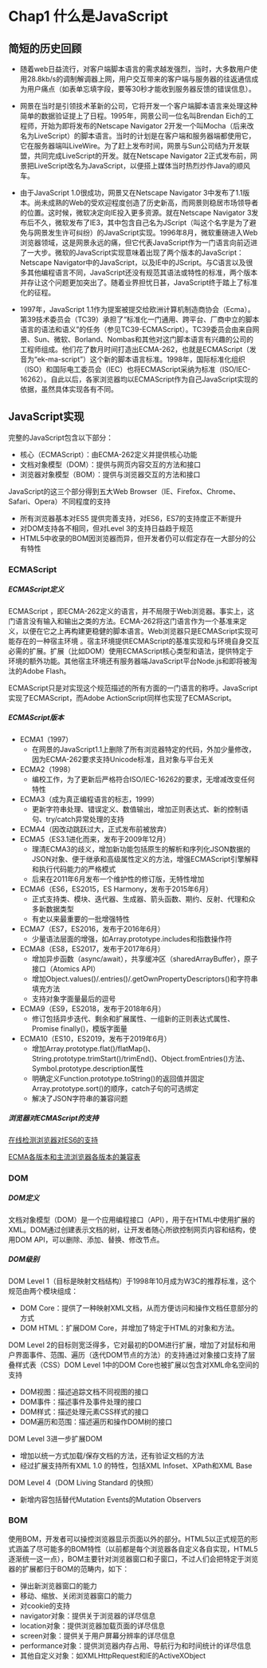 # Chap1 什么是JavaScript

## 简短的历史回顾

* 随着web日益流行，对客户端脚本语言的需求越发强烈，当时，大多数用户使用28.8kb/s的调制解调器上网，用户交互带来的客户端与服务器的往返通信成为用户痛点（如表单忘填字段，要等30秒才能收到服务器反馈的错误信息）。

* 网景在当时是引领技术革新的公司，它将开发一个客户端脚本语言来处理这种简单的数据验证提上了日程。1995年，网景公司一位名叫Brendan Eich的工程师，开始为即将发布的Netscape Navigator 2开发一个叫Mocha（后来改名为LiveScript）的脚本语言。当时的计划是在客户端和服务器端都使用它，它在服务器端叫LiveWire。为了赶上发布时间，网景与Sun公司结为开发联盟，共同完成LiveScript的开发。就在Netscape Navigator 2正式发布前，网景把LiveScript改名为JavaScript，以便搭上媒体当时热烈炒作Java的顺风车。

* 由于JavaScript 1.0很成功，网景又在Netscape Navigator 3中发布了1.1版本。尚未成熟的Web的受欢迎程度创造了历史新高，而网景则稳居市场领导者的位置。这时候，微软决定向IE投入更多资源。就在Netscape Navigator 3发布后不久，微软发布了IE3，其中包含自己名为JScript（叫这个名字是为了避免与网景发生许可纠纷）的JavaScript实现。1996年8月，微软重磅进入Web浏览器领域，这是网景永远的痛，但它代表JavaScript作为一门语言向前迈进了一大步。微软的JavaScript实现意味着出现了两个版本的JavaScript：Netscape Navigator中的JavaScript，以及IE中的JScript。与C语言以及很多其他编程语言不同，JavaScript还没有规范其语法或特性的标准，两个版本并存让这个问题更加突出了。随着业界担忧日甚，JavaScript终于踏上了标准化的征程。

* 1997年，JavaScript 1.1作为提案被提交给欧洲计算机制造商协会（Ecma）。第39技术委员会（TC39）承担了“标准化一门通用、跨平台、厂商中立的脚本语言的语法和语义”的任务（参见TC39-ECMAScript）。TC39委员会由来自网景、Sun、微软、Borland、Nombas和其他对这门脚本语言有兴趣的公司的工程师组成。他们花了数月时间打造出ECMA-262，也就是ECMAScript（发音为“ek-ma-script”）这个新的脚本语言标准。1998年，国际标准化组织（ISO）和国际电工委员会（IEC）也将ECMAScript采纳为标准（ISO/IEC-16262）。自此以后，各家浏览器均以ECMAScript作为自己JavaScript实现的依据，虽然具体实现各有不同。

## JavaScript实现

完整的JavaScript包含以下部分：

* 核心（ECMAScript）：由ECMA-262定义并提供核心功能
* 文档对象模型（DOM）：提供与网页内容交互的方法和接口
* 浏览器对象模型（BOM）：提供与浏览器交互的方法和接口

JavaScript的这三个部分得到五大Web Browser（IE、Firefox、Chrome、Safari、Opera）不同程度的支持

* 所有浏览器基本对ES5 提供完善支持，对ES6，ES7的支持度正不断提升
* 对DOM支持各不相同，但对Level 3的支持日益趋于规范
* HTML5中收录的BOM因浏览器而异，但开发者仍可以假定存在一大部分的公有特性

### ECMAScript

##### ECMAScript定义

ECMAScript ，即ECMA-262定义的语言，并不局限于Web浏览器。事实上，这门语言没有输入和输出之类的方法。ECMA-262将这门语言作为一个基准来定义，以便在它之上再构建更稳健的脚本语言。Web浏览器只是ECMAScript实现可能存在的一种宿主环境 。宿主环境提供ECMAScript的基准实现和与环境自身交互必需的扩展。扩展（比如DOM）使用ECMAScript核心类型和语法，提供特定于环境的额外功能。其他宿主环境还有服务器端JavaScript平台Node.js和即将被淘汰的Adobe Flash。

ECMAScript只是对实现这个规范描述的所有方面的一门语言的称呼。JavaScript实现了ECMAScript，而Adobe ActionScript同样也实现了ECMAScript。

##### ECMAScript版本

* ECMA1（1997）
  * 在网景的JavaScript1.1上删除了所有浏览器特定的代码，外加少量修改，因为ECMA-262要求支持Unicode标准，且对象与平台无关
* ECMA2（1998）
  * 编校工作，为了更新后严格符合ISO/IEC-16262的要求，无增减改变任何特性
* ECMA3（成为真正编程语言的标志，1999）
  * 更新字符串处理、错误定义、数值输出，增加正则表达式、新的控制语句、try/catch异常处理的支持
* ECMA4（因改动跳跃过大，正式发布前被放弃）
* ECMA5（ES3.1进化而来，发布于2009年12月）
  * 理清ECMA3的歧义，增加新功能包括原生的解析和序列化JSON数据的JSON对象、便于继承和高级属性定义的方法，增强ECMAScript引擎解释和执行代码能力的严格模式
  * 后来在2011年6月发布一个维护性的修订版，无特性增加
* ECMA6（ES6，ES2015，ES Harmony，发布于2015年6月）
  * 正式支持类、模块、迭代器、生成器、箭头函数、期约、反射、代理和众多新数据类型
  * 有史以来最重要的一批增强特性
* ECMA7（ES7，ES2016，发布于2016年6月）
  * 少量语法层面的增强，如Array.prototype.includes和指数操作符
* ECMA8（ES8，ES2017，发布于2017年6月）
  * 增加异步函数（async/await），共享缓冲区（sharedArrayBuffer），原子接口（Atomics API）
  * 增加Object.values()/.entries()/.getOwnPropertyDescriptors()和字符串填充方法
  * 支持对象字面量最后的逗号
* ECMA9（ES9，ES2018，发布于2018年6月）
  * 修订包括异步迭代、剩余和扩展属性、一组新的正则表达式属性、Promise finally()，模版字面量
* ECMA10（ES10，ES2019，发布于2019年6月）
  * 增加Array.prototype.flat()/flatMap()、String.prototype.trimStart()/trimEnd()、Object.fromEntries()方法、Symbol.prototype.description属性
  * 明确定义Function.prototype.toString()的返回值并固定Array.prototype.sort()的顺序，catch子句的可选绑定
  * 解决了JSON字符串的兼容问题

##### 浏览器对ECMAScript的支持

[在线检测浏览器对ES6的支持](http://ruanyf.github.io/es-checker/index.cn.html)

[ECMA各版本和主流浏览器各版本的兼容表](http://kangax.github.io/compat-table/es6/)

### DOM

##### DOM定义

文档对象模型（DOM）是一个应用编程接口（API），用于在HTML中使用扩展的XML。DOM通过创建表示文档的树，让开发者随心所欲控制网页内容和结构，使用DOM API，可以删除、添加、替换、修改节点。

##### DOM级别

DOM Level 1（目标是映射文档结构）于1998年10月成为W3C的推荐标准，这个规范由两个模块组成：

* DOM Core：提供了一种映射XML文档，从而方便访问和操作文档任意部分的方式
* DOM HTML：扩展DOM Core，并增加了特定于HTML的对象和方法。

DOM Level 2的目标则宽泛得多，它对最初的DOM进行扩展，增加了对鼠标和用户界面事件、范围、遍历（迭代DOM节点的方法）的支持通过对象接口支持了层叠样式表（CSS）DOM Level 1中的DOM Core也被扩展以包含对XML命名空间的支持

* DOM视图：描述追踪文档不同视图的接口
* DOM事件：描述事件及事件处理的接口
* DOM样式：描述处理元素CSS样式的接口
* DOM遍历和范围：描述遍历和操作DOM树的接口

DOM Level 3进一步扩展DOM

* 增加以统一方式加载/保存文档的方法，还有验证文档的方法
* 经过扩展支持所有XML 1.0 的特性，包括XML Infoset、XPath和XML Base

DOM Level 4（DOM Living Standard 的快照）

* 新增内容包括替代Mutation Events的Mutation Observers

### BOM

使用BOM，开发者可以操控浏览器显示页面以外的部分。HTML5以正式规范的形式涵盖了尽可能多的BOM特性（以前都是每个浏览器各自定义各自实现，HTML5逐渐统一这一点），BOM主要针对浏览器窗口和子窗口，不过人们会把特定于浏览器的扩展都归于BOM的范畴内，如下：

* 弹出新浏览器窗口的能力
* 移动、缩放、关闭浏览器窗口的能力
* 对cookie的支持
* navigator对象：提供关于浏览器的详尽信息
* location对象：提供浏览器加载页面的详尽信息
* screen对象：提供关于用户屏幕分辨率的详尽信息
* performance对象：提供浏览器内存占用、导航行为和时间统计的详尽信息
* 其他自定义对象：如XMLHttpRequest和IE的ActiveXObject

